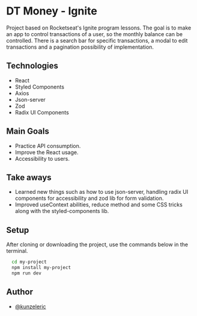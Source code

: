 # DT Money - Ignite
Project based on Rocketseat's Ignite program lessons. 
The goal is to make an app to control transactions of a user, so the monthly balance can be controlled.
There is a search bar for specific transactions, a modal to edit transactions and a pagination possibility of implementation.

## Technologies

- React
- Styled Components
- Axios
- Json-server
- Zod
- Radix UI Components

## Main Goals

- Practice API consumption.
- Improve the React usage.
- Accessibility to users.

## Take aways

- Learned new things such as how to use json-server, handling radix UI components for accessibility and zod lib for form validation.
- Improved useContext abilities, reduce method and some CSS tricks along with the styled-components lib.

## Setup

After cloning or downloading the project, use the commands below in the terminal.

```bash
  cd my-project
  npm install my-project
  npm run dev
```
    
## Author

- [@kunzeleric](https://www.github.com/kunzeleric)
